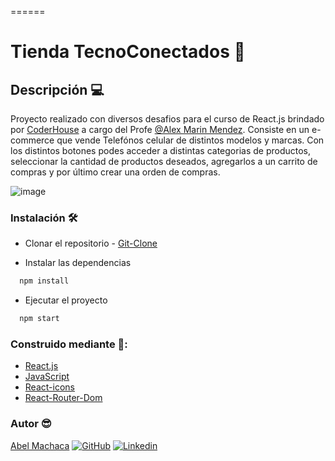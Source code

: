 ======
# Tienda TecnoConectados 🛒

## Descripción 💻
Proyecto realizado con diversos desafios para el curso de React.js brindado por [CoderHouse](https://www.coderhouse.com/) a cargo del Profe [@Alex Marin Mendez](https://www.linkedin.com/in/alexmarinmendez/).
Consiste en un e-commerce que vende Telefónos celular de distintos modelos y marcas.
Con los distintos botones podes acceder a distintas categorias de productos, seleccionar la cantidad de productos deseados, agregarlos a un carrito de compras y por último crear una orden de compras. 

![image](https://media.giphy.com/media/ifmPfqOyzKUwXrTve7/giphy.gif)

  ### Instalación 🛠

* Clonar el repositorio -
[Git-Clone](https://github.com/AbelMachaca/React-Js-Machaca.git)


* Instalar las dependencias

```bash
  npm install
```


* Ejecutar el proyecto 

```bash
  npm start
```

### Construido mediante 📁:
* [React.js](https://es.reactjs.org/) 
* [JavaScript](https://developer.mozilla.org/es/docs/Web/JavaScript)
* [React-icons](https://react-icons.github.io/react-icons/)
* [React-Router-Dom](https://v5.reactrouter.com/web/guides/quick-start)



### Autor 😎
[Abel Machaca](https://github.com/AbelMachaca)
[![GitHub](https://img.shields.io/badge/GitHub-000?style=for-the-badge&logo=ko-fi&logoColor=white)](https://github.com/AbelMachaca) 
[![Linkedin](https://img.shields.io/badge/linkedin-0A66C2?style=for-the-badge&logo=linkedin&logoColor=white)](https://www.linkedin.com/in/abelmachaca/)





